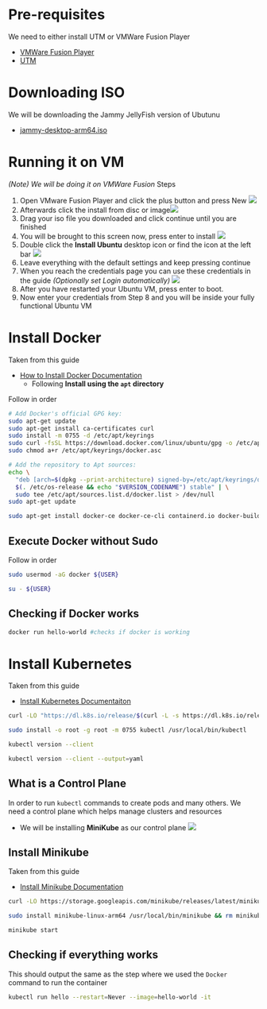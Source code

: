 # Pre-requisites 
We need to either install UTM or VMWare Fusion Player
- [VMWare Fusion Player](https://www.vmware.com/sg/products/fusion/fusion-evaluation.html) 
- [UTM](https://mac.getutm.app/)

# Downloading ISO
We will be downloading the Jammy JellyFish version of Ubutunu
- [jammy-desktop-arm64.iso](https://cdimage.ubuntu.com/jammy/daily-live/pending/)

# Running it on VM
*(Note) We will be doing it on VMWare Fusion*
Steps
1. Open VMware Fusion Player and click the plus button and press New ![](https://i.imgur.com/U5xwCm4.png)
2. Afterwards click the install from disc or image![](https://i.imgur.com/37zD4Vv.png)
3. Drag your iso file you downloaded and click continue until you are finished
4. You will be brought to this screen now, press enter to install ![](https://i.imgur.com/OgPMq23.png)
5. Double click the **Install Ubuntu** desktop icon or find the icon at the left bar 
   ![](https://i.imgur.com/IsvzOe0.png) 
7. Leave everything with the default settings and keep pressing continue 
8. When you reach the credentials page you can use these credentials in the guide *(Optionally set Login automatically)* ![](https://i.imgur.com/3yREalB.png)
9. After you have restarted your Ubuntu VM, press enter to boot.
10. Now enter your credentials from Step 8 and you will be inside your fully functional Ubuntu VM

# Install Docker
Taken from this guide
- [How to Install Docker Documentation](https://docs.docker.com/engine/install/ubuntu/)
	- Following **Install using the `apt` directory**

Follow in order
```bash
# Add Docker's official GPG key:
sudo apt-get update
sudo apt-get install ca-certificates curl
sudo install -m 0755 -d /etc/apt/keyrings
sudo curl -fsSL https://download.docker.com/linux/ubuntu/gpg -o /etc/apt/keyrings/docker.asc
sudo chmod a+r /etc/apt/keyrings/docker.asc

# Add the repository to Apt sources:
echo \
  "deb [arch=$(dpkg --print-architecture) signed-by=/etc/apt/keyrings/docker.asc] https://download.docker.com/linux/ubuntu \
  $(. /etc/os-release && echo "$VERSION_CODENAME") stable" | \
  sudo tee /etc/apt/sources.list.d/docker.list > /dev/null
sudo apt-get update

sudo apt-get install docker-ce docker-ce-cli containerd.io docker-buildx-plugin docker-compose-plugin
```

## Execute Docker without Sudo
Follow in order
```bash
sudo usermod -aG docker ${USER}

su - ${USER}
```

## Checking if Docker works
```bash
docker run hello-world #checks if docker is working
```

# Install Kubernetes
Taken from this guide 
- [Install Kubernetes Documentaiton](https://kubernetes.io/docs/tasks/tools/install-kubectl-linux/)

```bash
curl -LO "https://dl.k8s.io/release/$(curl -L -s https://dl.k8s.io/release/stable.txt)/bin/linux/arm64/kubectl"

sudo install -o root -g root -m 0755 kubectl /usr/local/bin/kubectl

kubectl version --client

kubectl version --client --output=yaml
```

## What is a Control Plane
In order to run `kubectl` commands to create pods and many others. We need a control plane which helps manage clusters and resources
- We will be installing **MiniKube** as our control plane
![](https://i.imgur.com/pybn22F.png)

## Install Minikube 
Taken from this guide
- [Install Minikube Documentation](https://minikube.sigs.k8s.io/docs/start/)

```bash
curl -LO https://storage.googleapis.com/minikube/releases/latest/minikube-linux-arm64

sudo install minikube-linux-arm64 /usr/local/bin/minikube && rm minikube-linux-arm64

minikube start
```

## Checking if everything works
This should output the same as the step where we used the `Docker` command to run the container
```bash
kubectl run hello --restart=Never --image=hello-world -it
```
